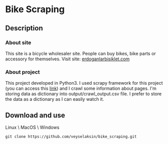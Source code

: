 # Bike Scraping

## Description
### About site
This site is a bicycle wholesaler site. People can buy bikes, bike parts or accessory for themselves.
Visit site: [erdoganlarbisiklet.com](https://www.erdoganlarbisiklet.com/)

### About project
This project developed in Python3.
I used scrapy framework for this project (you can access this [link](https://scrapy.org/)) and I crawl some information about pages. I'm storing data as dictionary into output/crawl_output.csv file. I prefer to store the data as a dictionary as I can easily watch it.

## Download and use
Linux \ MacOS \ Windows
```
git clone https://github.com/veyselaksin/bike_scraping.git
```
